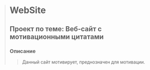> # WebSite
> ## Проект по теме: Веб-сайт с мотивационными цитатами ##
> ### Описание
> > Данный сайт мотивирует, преднозначен для мотивации.
